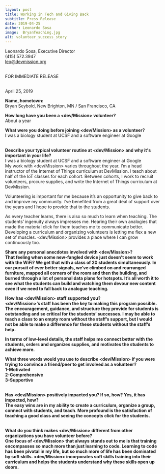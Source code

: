 ```yaml
---
layout: post
title: Working in Tech and Giving Back
subtitle: Press Release
date: 2019-04-25
author: Leonardo Sosa
image:  BryanTeaching.jpg
alt: volunteer_success_story
---
```

Leonardo Sosa, Executive Director<br>
(415) 572.3947<br>
leo@devmission.org<br>

<br>FOR IMMEDIATE RELEASE<br/>


<br>April 25, 2019<br/>

<strong>Name, hometown:</strong><br>
Bryan Seybold, New Brighton, MN / San Francisco, CA<br>

<strong>How long have you been a <dev/Mission> volunteer?</strong><br>
About a year<br>

<strong>What were you doing before joining <dev/Mission> as a volunteer?</strong><br>
I was a biology student at UCSF and a software engineer at Google<br><br>

<strong>Describe your typical volunteer routine at <dev/Mission> and why it's important in your life?</strong><br>
I was a biology student at UCSF and a software engineer at Google<br>
My work with <dev/Mission> varies throughout the year. I’m a head instructor of the Internet of Things curriculum at DevMission. I teach about half of the IoT classes for each cohort. Between cohorts, I work to recruit volunteers, procure supplies, and write the Internet of Things curriculum at DevMission.<br>

Volunteering is important for me because it’s an opportunity to give back to and improve my community. I’ve benefited from a great deal of support over the years and I hope to provide that to the students.<br>

As every teacher learns, there is also so much to learn when teaching. The students’ ingenuity always impresses me. Hearing their own analogies that made the material click for them teaches me to communicate better. Developing a curriculum and organizing volunteers is letting me flex a new set of muscles. <dev/Mission> provides a place where I can grow continuously too.<br>



<strong>Share any personal anecdotes involved with <dev/Mission>? <strong><br>
That feeling when some new-fangled device just doesn’t seem to work with the WiFi? We get that with a class of 20 students simultaneously. In our pursuit of ever better signals, we’ve climbed on and rearranged furniture, mapped all corners of the room and then the building, and burned through a lot of personal data plans for hotspots. It’s all worth it to see what the students can build and watching them devour new content even if we need to fall back to analogue teaching.<br>


<strong>How has <dev/Mission> staff supported you?</strong><br>
<dev/Mission>’s staff has been the key to making this program possible. The encouragement, guidance, and structure they provide for students is outstanding and so critical for the students’ successes. I may be able to teach a class to an empty room without the staff’s support, but I would not be able to make a difference for these students without the staff’s help.<br>

In terms of low-level details, the staff helps me connect better with the students, orders and organizes supplies, and motivates the students to achieve more.<br>



<strong>What three words would you use to describe <dev/Mission> if you were trying to convince a friend/peer to get involved as a volunteer?</strong><br>
1-Motivated<br>
2-Comprehensive<br>
3-Supportive<br><br>


<strong> Has <dev/Mission> positively impacted you?  If so, how? Yes, it has impacted, how?</strong><br>
The easy wins are in my ability to create a curriculum, organize a group, connect with students, and teach. More profound is the satisfaction of teaching a good class and seeing the concepts click for the students.<br><br>

<strong>What do you think makes <dev/Mission> different from other organizations you have volunteer before?</strong><br>
One focus of <dev/Mission> that always stands out to me is that training encompasses so much more than just learning to code. Learning to code has been pivotal in my life, but so much more of life has been dominated by soft skills. <dev/Mission> incorporates soft skills training into their curriculum and helps the students understand why these skills open up doors.<br><br>
